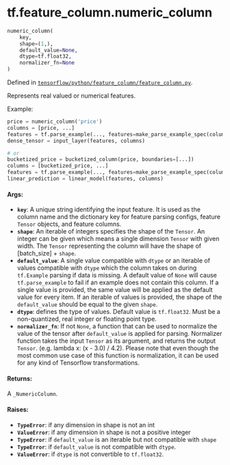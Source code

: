 <div itemscope itemtype="http://developers.google.com/ReferenceObject">
<meta itemprop="name" content="tf.feature_column.numeric_column" />
</div>

# tf.feature_column.numeric_column

``` python
numeric_column(
    key,
    shape=(1,),
    default_value=None,
    dtype=tf.float32,
    normalizer_fn=None
)
```



Defined in [`tensorflow/python/feature_column/feature_column.py`](https://www.tensorflow.org/code/tensorflow/python/feature_column/feature_column.py).

Represents real valued or numerical features.

Example:

```python
price = numeric_column('price')
columns = [price, ...]
features = tf.parse_example(..., features=make_parse_example_spec(columns))
dense_tensor = input_layer(features, columns)

# or
bucketized_price = bucketized_column(price, boundaries=[...])
columns = [bucketized_price, ...]
features = tf.parse_example(..., features=make_parse_example_spec(columns))
linear_prediction = linear_model(features, columns)
```

#### Args:

* <b>`key`</b>: A unique string identifying the input feature. It is used as the
    column name and the dictionary key for feature parsing configs, feature
    `Tensor` objects, and feature columns.
* <b>`shape`</b>: An iterable of integers specifies the shape of the `Tensor`. An
    integer can be given which means a single dimension `Tensor` with given
    width. The `Tensor` representing the column will have the shape of
    [batch_size] + `shape`.
* <b>`default_value`</b>: A single value compatible with `dtype` or an iterable of
    values compatible with `dtype` which the column takes on during
    `tf.Example` parsing if data is missing. A default value of `None` will
    cause `tf.parse_example` to fail if an example does not contain this
    column. If a single value is provided, the same value will be applied as
    the default value for every item. If an iterable of values is provided,
    the shape of the `default_value` should be equal to the given `shape`.
* <b>`dtype`</b>: defines the type of values. Default value is `tf.float32`. Must be a
    non-quantized, real integer or floating point type.
* <b>`normalizer_fn`</b>: If not `None`, a function that can be used to normalize the
    value of the tensor after `default_value` is applied for parsing.
    Normalizer function takes the input `Tensor` as its argument, and returns
    the output `Tensor`. (e.g. lambda x: (x - 3.0) / 4.2). Please note that
    even though the most common use case of this function is normalization, it
    can be used for any kind of Tensorflow transformations.


#### Returns:

  A `_NumericColumn`.


#### Raises:

* <b>`TypeError`</b>: if any dimension in shape is not an int
* <b>`ValueError`</b>: if any dimension in shape is not a positive integer
* <b>`TypeError`</b>: if `default_value` is an iterable but not compatible with `shape`
* <b>`TypeError`</b>: if `default_value` is not compatible with `dtype`.
* <b>`ValueError`</b>: if `dtype` is not convertible to `tf.float32`.